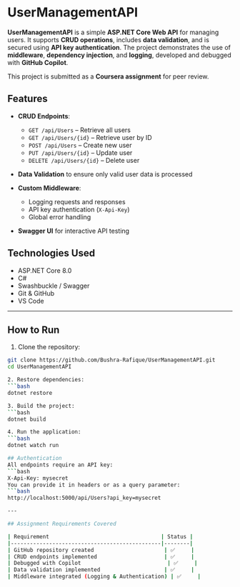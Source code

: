 # UserManagementAPI

**UserManagementAPI** is a simple **ASP.NET Core Web API** for managing users. It supports **CRUD operations**, includes **data validation**, and is secured using **API key authentication**. The project demonstrates the use of **middleware**, **dependency injection**, and **logging**, developed and debugged with **GitHub Copilot**.

This project is submitted as a **Coursera assignment** for peer review.


## Features

- **CRUD Endpoints**:
  - `GET /api/Users` – Retrieve all users
  - `GET /api/Users/{id}` – Retrieve user by ID
  - `POST /api/Users` – Create new user
  - `PUT /api/Users/{id}` – Update user
  - `DELETE /api/Users/{id}` – Delete user

- **Data Validation** to ensure only valid user data is processed
- **Custom Middleware**:
  - Logging requests and responses
  - API key authentication (`X-Api-Key`)
  - Global error handling
- **Swagger UI** for interactive API testing


## Technologies Used

- ASP.NET Core 8.0
- C#
- Swashbuckle / Swagger
- Git & GitHub
- VS Code

---

## How to Run

1. Clone the repository:

```bash
git clone https://github.com/Bushra-Rafique/UserManagementAPI.git
cd UserManagementAPI

2. Restore dependencies:
```bash
dotnet restore

3. Build the project:
```bash
dotnet build

4. Run the application:
```bash
dotnet watch run

## Authentication
All endpoints require an API key:
```bash
X-Api-Key: mysecret
You can provide it in headers or as a query parameter:
```bash
http://localhost:5000/api/Users?api_key=mysecret

---

## Assignment Requirements Covered

| Requirement                                   | Status |
|-----------------------------------------------|--------|
| GitHub repository created                      | ✅     |
| CRUD endpoints implemented                     | ✅     |
| Debugged with Copilot                           | ✅     |
| Data validation implemented                    | ✅     |
| Middleware integrated (Logging & Authentication) | ✅     |


